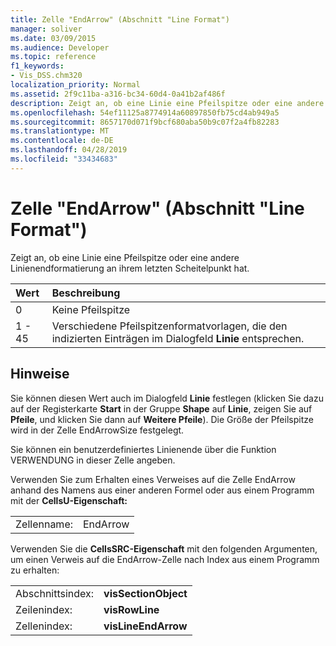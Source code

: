 ```yaml
---
title: Zelle "EndArrow" (Abschnitt "Line Format")
manager: soliver
ms.date: 03/09/2015
ms.audience: Developer
ms.topic: reference
f1_keywords:
- Vis_DSS.chm320
localization_priority: Normal
ms.assetid: 2f9c11ba-a316-bc34-60d4-0a41b2af486f
description: Zeigt an, ob eine Linie eine Pfeilspitze oder eine andere Linienendformatierung an ihrem letzten Scheitelpunkt hat.
ms.openlocfilehash: 54ef11125a8774914a60897850fb75cd4ab949a5
ms.sourcegitcommit: 8657170d071f9bcf680aba50b9c07f2a4fb82283
ms.translationtype: MT
ms.contentlocale: de-DE
ms.lasthandoff: 04/28/2019
ms.locfileid: "33434683"
---
```

# <a name="endarrow-cell-line-format-section"></a>Zelle "EndArrow" (Abschnitt "Line Format")

Zeigt an, ob eine Linie eine Pfeilspitze oder eine andere Linienendformatierung an ihrem letzten Scheitelpunkt hat.
  
|**Wert**|**Beschreibung**|
|:-----|:-----|
|0  <br/> |Keine Pfeilspitze  <br/> |
|1 - 45  <br/> |Verschiedene Pfeilspitzenformatvorlagen, die den indizierten Einträgen im Dialogfeld **Linie** entsprechen.  <br/> |
   
## <a name="remarks"></a>Hinweise

Sie können diesen Wert auch im Dialogfeld **Linie** festlegen (klicken Sie dazu auf der Registerkarte **Start** in der Gruppe **Shape** auf **Linie**, zeigen Sie auf **Pfeile**, und klicken Sie dann auf **Weitere Pfeile**). Die Größe der Pfeilspitze wird in der Zelle EndArrowSize festgelegt.
  
Sie können ein benutzerdefiniertes Linienende über die Funktion VERWENDUNG in dieser Zelle angeben. 
  
Verwenden Sie zum Erhalten eines Verweises auf die Zelle EndArrow anhand des Namens aus einer anderen Formel oder aus einem Programm mit der **CellsU-Eigenschaft:** 
  
|||
|:-----|:-----|
|Zellenname:  <br/> |EndArrow  <br/> |
   
Verwenden Sie die **CellsSRC-Eigenschaft** mit den folgenden Argumenten, um einen Verweis auf die EndArrow-Zelle nach Index aus einem Programm zu erhalten: 
  
|||
|:-----|:-----|
|Abschnittsindex:  <br/> |**visSectionObject** <br/> |
|Zeilenindex:  <br/> |**visRowLine** <br/> |
|Zellenindex:  <br/> |**visLineEndArrow** <br/> |
   

